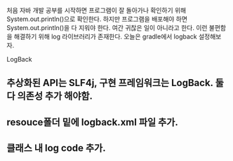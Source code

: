 처음 자바 개발 공부를 시작하면 프로그램이 잘 돌아가나 확인하기 위해 System.out.println()으로 확인한다. 하지만 프로그램을 배포해야 하면 System.out.println()을 다 지워야 한다. 여간 귀찮은 일이 아니라고 한다. 이런 불편함을 해결하기 위해 log 라이브러리가 존재한다. 오늘은 gradle에서 logback 설정해보자. 

LogBack 
## 추상화된 API는 SLF4j, 구현 프레임워크는 LogBack. 둘 다 의존성 추가 해야함.
## resouce폴더 밑에 logback.xml 파일 추가.
## 클래스 내 log code 추가.
